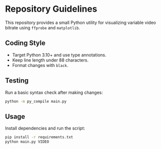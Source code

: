 # Repository Guidelines

This repository provides a small Python utility for visualizing variable video bitrate using `ffprobe` and `matplotlib`.

## Coding Style
- Target Python 3.10+ and use type annotations.
- Keep line length under 88 characters.
- Format changes with `black`.

## Testing
Run a basic syntax check after making changes:

```bash
python -m py_compile main.py
```

## Usage
Install dependencies and run the script:

```bash
pip install -r requirements.txt
python main.py VIDEO
```
